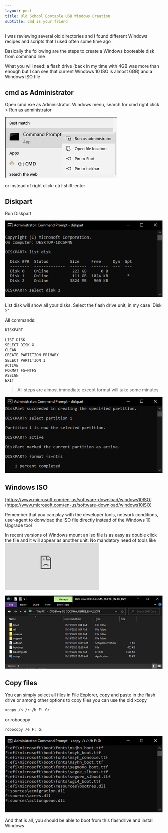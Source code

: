 ```yaml
---
layout: post
title: Old School Bootable USB Windows Creation
subtitle: cmd is your friend
---
```


I was reviewing several old directories and I found different Windows recipes and scripts that I used often some time ago

Basically the following are the steps to create a Windows booteable disk from command line

What you will need: a flash drive (back in my time with 4GB was more than enough but I can see that current Windows 10 ISO is almost 6GB) and a Windows ISO file

## cmd as Administrator

Open cmd.exe as Administrator. Windows menu, search for cmd right click > Run as administrator

![cmd as administrator](../img/2021-04-24-boot-flashdrive-old-school/06_cmd-admin.PNG)

or instead of right click: ctrl-shift-enter

## Diskpart

Run Diskpart

![diskpart](../img/2021-04-24-boot-flashdrive-old-school/01_diskpart.PNG)

List disk will show all your disks. Select the flash drive unit, in my case 'Disk 2'

All commands:

    DISKPART

    LIST DISK
    SELECT DISK X
    CLEAN
    CREATE PARTITION PRIMARY
    SELECT PARTITION 1
    ACTIVE
    FORMAT FS=NTFS
    ASSIGN
    EXIT

> All steps are almost immediate except format will take some minutes

![format](../img/2021-04-24-boot-flashdrive-old-school/02_format.PNG)

## Windows ISO

[https://www.microsoft.com/en-us/software-download/windows10ISO](https://www.microsoft.com/en-us/software-download/windows10ISO)

Remember that you can play with the developer tools, network conditions, user-agent to donwload the ISO file directly instead of the Windows 10 Upgrade tool

In recent versions of Windows mount an iso file is as easy as double click the file and it will appear as another unit. No mandatory need of tools like ![Virtual Clone Drive](https://www.elby.ch/en/products/vcd.html) 

![mount iso](../img/2021-04-24-boot-flashdrive-old-school/03_windows.PNG)

## Copy files

You can simply select all files in File Explorer, copy and paste in the flash drive or among other options to copy files you can use the old xcopy

    xcopy /s /r /h F: G:

or robocopy 

    robocopy /e F: G:

![format](../img/2021-04-24-boot-flashdrive-old-school/05_xcopy-progress.PNG)

And that is all, you should be able to boot from this flashdrive and install Windows
